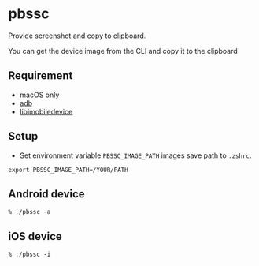# pbssc
Provide screenshot and copy to clipboard.

You can get the device image from the CLI and copy it to the clipboard

## Requirement
- macOS only
- [adb](https://developer.android.com/studio/command-line/adb)
- [libimobiledevice](https://github.com/libimobiledevice/libimobiledevice)

## Setup
- Set environment variable `PBSSC_IMAGE_PATH` images save path to `.zshrc`.

```
export PBSSC_IMAGE_PATH=/YOUR/PATH
```

## Android device

```
% ./pbssc -a
```

## iOS device

```
% ./pbssc -i
```
